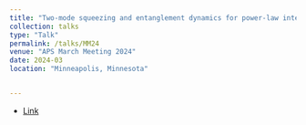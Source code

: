 ```yaml
---
title: "Two-mode squeezing and entanglement dynamics for power-law interactions in two-dimensional bi-layer spin ½ system"
collection: talks
type: "Talk"
permalink: /talks/MM24
venue: "APS March Meeting 2024"
date: 2024-03
location: "Minneapolis, Minnesota"


---
```

- [Link](https://scholar.google.com/citations?view_op=view_citation&hl=en&user=QdAl8vwAAAAJ&sortby=pubdate&citation_for_view=QdAl8vwAAAAJ:zYLM7Y9cAGgC)
